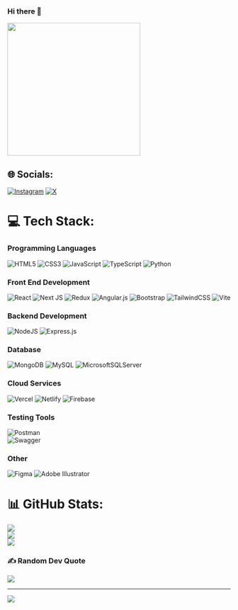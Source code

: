 ### Hi there 👋

<img align="Top" src="[https://your-gif-url-here.gif](https://user-images.githubusercontent.com/74038190/213910845-af37a709-8995-40d6-be59-724526e3c3d7.gif)" width="300"/>


## 🌐 Socials:
[![Instagram](https://img.shields.io/badge/Instagram-%23E4405F.svg?logo=Instagram&logoColor=white)](https://instagram.com/fxrmxxn) [![X](https://img.shields.io/badge/X-black.svg?logo=X&logoColor=white)](https://x.com/1Farman6) 

# 💻 Tech Stack:


### Programming Languages
![HTML5](https://img.shields.io/badge/html5-%23E34F26.svg?style=flat&logo=html5&logoColor=white) 
![CSS3](https://img.shields.io/badge/css3-%231572B6.svg?style=flat&logo=css3&logoColor=white) 
![JavaScript](https://img.shields.io/badge/javascript-%23323330.svg?style=flat&logo=javascript&logoColor=%23F7DF1E) 
![TypeScript](https://img.shields.io/badge/typescript-%23007ACC.svg?style=flat&logo=typescript&logoColor=white) 
![Python](https://img.shields.io/badge/python-3670A0?style=flat&logo=python&logoColor=ffdd54) 

### Front End Development
![React](https://img.shields.io/badge/react-%2320232a.svg?style=flat&logo=react&logoColor=%2361DAFB) 
![Next JS](https://img.shields.io/badge/Next-black?style=flat&logo=next.js&logoColor=white) 
![Redux](https://img.shields.io/badge/redux-%23593d88.svg?style=flat&logo=redux&logoColor=white) 
![Angular.js](https://img.shields.io/badge/angular.js-%23E23237.svg?style=flat&logo=angularjs&logoColor=white) 
![Bootstrap](https://img.shields.io/badge/bootstrap-%238511FA.svg?style=flat&logo=bootstrap&logoColor=white) 
![TailwindCSS](https://img.shields.io/badge/tailwindcss-%2338B2AC.svg?style=flat&logo=tailwind-css&logoColor=white) 
![Vite](https://img.shields.io/badge/vite-%23646CFF.svg?style=flat&logo=vite&logoColor=white)

### Backend Development
![NodeJS](https://img.shields.io/badge/node.js-6DA55F?style=flat&logo=node.js&logoColor=white) 
![Express.js](https://img.shields.io/badge/express.js-%23404d59.svg?style=flat&logo=express&logoColor=%2361DAFB)

### Database
![MongoDB](https://img.shields.io/badge/MongoDB-%234ea94b.svg?style=flat&logo=mongodb&logoColor=white) 
![MySQL](https://img.shields.io/badge/mysql-4479A1.svg?style=flat&logo=mysql&logoColor=white) 
![MicrosoftSQLServer](https://img.shields.io/badge/Microsoft%20SQL%20Server-CC2927?style=flat&logo=microsoft%20sql%20server&logoColor=white)

### Cloud Services
![Vercel](https://img.shields.io/badge/vercel-%23000000.svg?style=flat&logo=vercel&logoColor=white) 
![Netlify](https://img.shields.io/badge/netlify-%23000000.svg?style=flat&logo=netlify&logoColor=#00C7B7) 
![Firebase](https://img.shields.io/badge/firebase-%23039BE5.svg?style=flat&logo=firebase)

### Testing Tools
![Postman](https://img.shields.io/badge/Postman-FF6C37?style=flat&logo=postman&logoColor=white)  
![Swagger](https://img.shields.io/badge/-Swagger-%23Clojure?style=flat&logo=swagger&logoColor=white)  

### Other
![Figma](https://img.shields.io/badge/figma-%23F24E1E.svg?style=flat&logo=figma&logoColor=white) 
![Adobe Illustrator](https://img.shields.io/badge/adobe%20illustrator-%23FF9A00.svg?style=flat&logo=adobe%20illustrator&logoColor=white) 


# 📊 GitHub Stats:
![](https://github-readme-stats.vercel.app/api?username=Farmaan16&theme=dark&hide_border=true&include_all_commits=true&count_private=true)<br/>
![](https://github-readme-streak-stats.herokuapp.com/?user=Farmaan16&theme=dark&hide_border=true)<br/>
![](https://github-readme-stats.vercel.app/api/top-langs/?username=Farmaan16&theme=dark&hide_border=true&include_all_commits=true&count_private=true&layout=compact)

### ✍️ Random Dev Quote
![](https://quotes-github-readme.vercel.app/api?type=horizontal&theme=dark)

---
[![](https://visitcount.itsvg.in/api?id=Farmaan16&icon=0&color=12)](https://visitcount.itsvg.in)

<!-- Proudly created with GPRM ( https://gprm.itsvg.in ) -->
